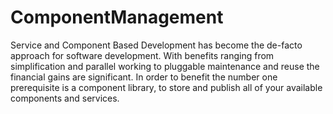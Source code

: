 # ComponentManagement
Service and Component Based Development has become the de-facto approach for software development. With benefits ranging from simplification and parallel working to pluggable maintenance and reuse the financial gains are significant. In order to benefit the number one prerequisite is a component library, to store and publish all of your available components and services. 
